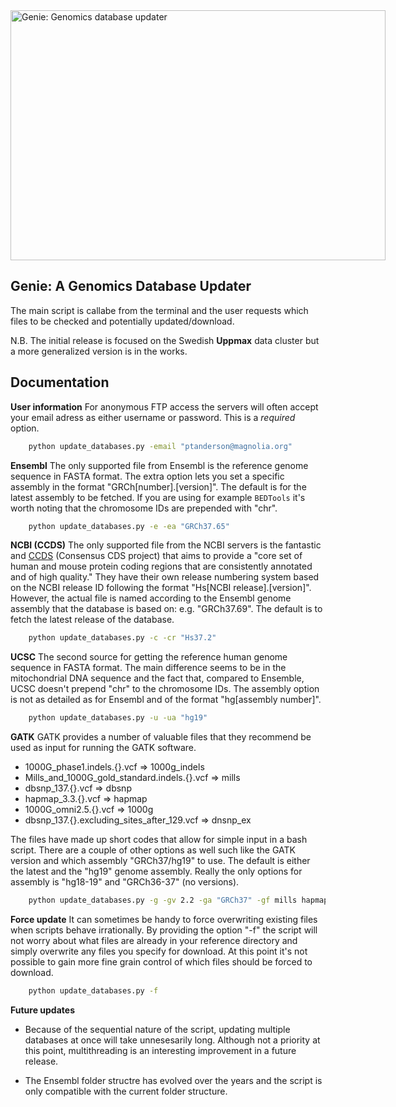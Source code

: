<div style="width: 600px; margin: 0 auto;">
	<img src="https://raw.github.com/robinandeer/Genie/master/assets/genie-logo.png" width="600" height="400" alt="Genie: Genomics database updater">
</div>

## Genie: A Genomics Database Updater
The main script is callabe from the terminal and the user requests which files to be checked and potentially updated/download.

N.B. The initial release is focused on the Swedish **Uppmax** data cluster but a more generalized version is in the works.

## Documentation

**User information**
For anonymous FTP access the servers will often accept your email adress as either username or password. This is a *required* option.

```bash
	python update_databases.py -email "ptanderson@magnolia.org"
```

**Ensembl**
The only supported file from Ensembl is the reference genome sequence in FASTA format. The extra option lets you set a specific assembly in the format "GRCh[number].[version]". The default is for the latest assembly to be fetched. If you are using for example `BEDTools` it's worth noting that the chromosome IDs are prepended with "chr".

```bash
	python update_databases.py -e -ea "GRCh37.65"
```

**NCBI (CCDS)**
The only supported file from the NCBI servers is the fantastic and [CCDS](http://www.ncbi.nlm.nih.gov/CCDS/CcdsBrowse.cgi) (Consensus CDS project) that aims to provide a "core set of human and mouse protein coding regions that are consistently annotated and of high quality." They have their own release numbering system based on the NCBI release ID following the format "Hs[NCBI release].[version]". However, the actual file is named according to the Ensembl genome assembly that the database is based on: e.g. "GRCh37.69". The default is to fetch the latest release of the database.

```bash
	python update_databases.py -c -cr "Hs37.2"
```

**UCSC**
The second source for getting the reference human genome sequence in FASTA format. The main difference seems to be in the mitochondrial DNA sequence and the fact that, compared to Ensemble, UCSC doesn't prepend "chr" to the chromosome IDs. The assembly option is not as detailed as for Ensembl and of the format "hg[assembly number]".

```bash
	python update_databases.py -u -ua "hg19"
```

**GATK**
GATK provides a number of valuable files that they recommend be used as input for running the GATK software.

* 1000G_phase1.indels.{}.vcf => 1000g_indels
* Mills_and_1000G_gold_standard.indels.{}.vcf => mills
* dbsnp_137.{}.vcf => dbsnp
* hapmap_3.3.{}.vcf => hapmap
* 1000G_omni2.5.{}.vcf => 1000g
* dbsnp_137.{}.excluding_sites_after_129.vcf => dnsnp_ex

The files have made up short codes that allow for simple input in a bash script. There are a couple of other options as well such like the GATK version and which assembly "GRCh37/hg19" to use. The default is either the latest and the "hg19" genome assembly. Really the only options for assembly is "hg18-19" and "GRCh36-37" (no versions).

```bash
	python update_databases.py -g -gv 2.2 -ga "GRCh37" -gf mills hapmap dbsnp
```

**Force update**
It can sometimes be handy to force overwriting existing files when scripts behave irrationally. By providing the option "-f" the script will not worry about what files are already in your reference directory and simply overwrite any files you specify for download. At this point it's not possible to gain more fine grain control of which files should be forced to download.

```bash
	python update_databases.py -f
```

**Future updates**
* Because of the sequential nature of the script, updating multiple databases at once will take unnesesarily long. Although not a priority at this point, multithreading is an interesting improvement in a future release.

* The Ensembl folder structre has evolved over the years and the script is only compatible with the current folder structure.